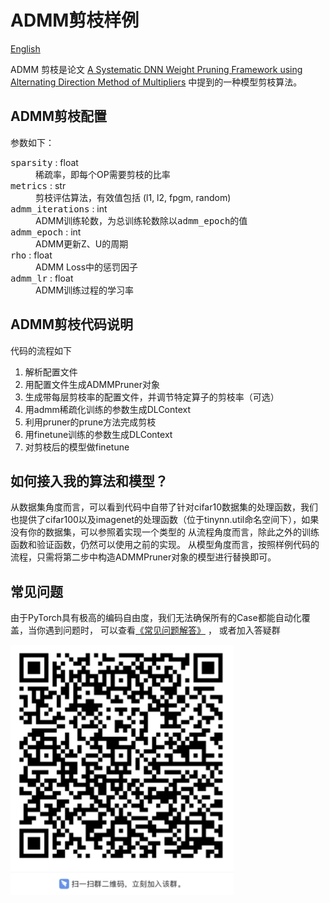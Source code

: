 # ADMM剪枝样例
[English](examples/pruner/admm/README.md)

ADMM 剪枝是论文 [A Systematic DNN Weight Pruning Framework using Alternating Direction Method of Multipliers](https://arxiv.org/abs/1804.03294) 中提到的一种模型剪枝算法。

## ADMM剪枝配置
参数如下：

<dl>
<dt><tt>sparsity</tt>  : float</dt>
<dd>稀疏率，即每个OP需要剪枝的比率</dd>
<dt><tt>metrics</tt>  : str</dt>
<dd>剪枝评估算法，有效值包括 (l1, l2, fpgm, random) </dd>
<dt><tt>admm_iterations</tt>  : int</dt>
<dd>ADMM训练轮数，为总训练轮数除以<tt>admm_epoch</tt>的值 </dd>
<dt><tt>admm_epoch</tt>  : int</dt>
<dd>ADMM更新Z、U的周期 </dd>
<dt><tt>rho</tt>  : float</dt>
<dd>ADMM Loss中的惩罚因子 </dd>
<dt><tt>admm_lr</tt>  : float</dt>
<dd>ADMM训练过程的学习率 </dd>
</dl>

## ADMM剪枝代码说明
代码的流程如下
1. 解析配置文件
2. 用配置文件生成ADMMPruner对象
3. 生成带每层剪枝率的配置文件，并调节特定算子的剪枝率（可选）
4. 用admm稀疏化训练的参数生成DLContext
5. 利用pruner的prune方法完成剪枝
6. 用finetune训练的参数生成DLContext
7. 对剪枝后的模型做finetune

## 如何接入我的算法和模型？
从数据集角度而言，可以看到代码中自带了针对cifar10数据集的处理函数，我们也提供了cifar100以及imagenet的处理函数（位于tinynn.util命名空间下），如果没有你的数据集，可以参照着实现一个类型的
从流程角度而言，除此之外的训练函数和验证函数，仍然可以使用之前的实现。
从模型角度而言，按照样例代码的流程，只需将第二步中构造ADMMPruner对象的模型进行替换即可。

## 常见问题

由于PyTorch具有极高的编码自由度，我们无法确保所有的Case都能自动化覆盖，当你遇到问题时，
可以查看[《常见问题解答》](doc/FAQ.md) ， 或者加入答疑群

![img.png](docs/qa.png)

